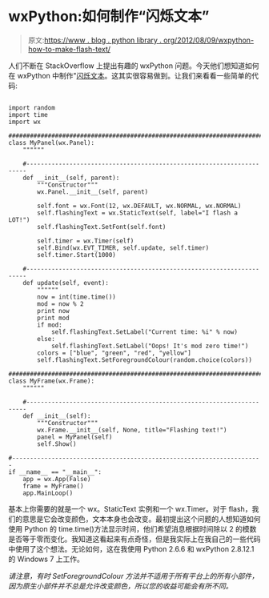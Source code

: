 # wxPython:如何制作“闪烁文本”

> 原文:[https://www . blog . python library . org/2012/08/09/wxpython-how-to-make-flash-text/](https://www.blog.pythonlibrary.org/2012/08/09/wxpython-how-to-make-flashing-text/)

人们不断在 StackOverflow 上提出有趣的 wxPython 问题。今天他们想知道如何在 wxPython 中制作"[闪烁文本](http://stackoverflow.com/q/11849632/393194)。这其实很容易做到。让我们来看看一些简单的代码:

```

import random
import time
import wx

########################################################################
class MyPanel(wx.Panel):
    """"""

    #----------------------------------------------------------------------
    def __init__(self, parent):
        """Constructor"""
        wx.Panel.__init__(self, parent)

        self.font = wx.Font(12, wx.DEFAULT, wx.NORMAL, wx.NORMAL)
        self.flashingText = wx.StaticText(self, label="I flash a LOT!")
        self.flashingText.SetFont(self.font)

        self.timer = wx.Timer(self)
        self.Bind(wx.EVT_TIMER, self.update, self.timer)
        self.timer.Start(1000)

    #----------------------------------------------------------------------
    def update(self, event):
        """"""
        now = int(time.time())
        mod = now % 2
        print now
        print mod
        if mod:
            self.flashingText.SetLabel("Current time: %i" % now)
        else:
            self.flashingText.SetLabel("Oops! It's mod zero time!")
        colors = ["blue", "green", "red", "yellow"]
        self.flashingText.SetForegroundColour(random.choice(colors))

########################################################################
class MyFrame(wx.Frame):
    """"""

    #----------------------------------------------------------------------
    def __init__(self):
        """Constructor"""
        wx.Frame.__init__(self, None, title="Flashing text!")
        panel = MyPanel(self)
        self.Show()

#----------------------------------------------------------------------
if __name__ == "__main__":
    app = wx.App(False)
    frame = MyFrame()
    app.MainLoop()

```

基本上你需要的就是一个 wx。StaticText 实例和一个 wx.Timer。对于 flash，我们的意思是它会改变颜色，文本本身也会改变。最初提出这个问题的人想知道如何使用 Python 的 time.time()方法显示时间，他们希望消息根据时间除以 2 的模数是否等于零而变化。我知道这看起来有点奇怪，但是我实际上在我自己的一些代码中使用了这个想法。无论如何，这在我使用 Python 2.6.6 和 wxPython 2.8.12.1 的 Windows 7 上工作。

*请注意，有时 SetForegroundColour 方法并不适用于所有平台上的所有小部件，因为原生小部件并不总是允许改变颜色，所以您的收益可能会有所不同。*